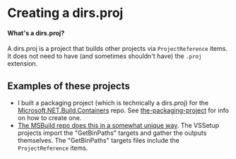 # Creating a dirs.proj

#### What's a dirs.proj?
A dirs.proj is a project that builds other projects via `ProjectReference` items. It does not need to have (and sometimes shouldn't have) the `.proj` extension.

## Examples of these projects
- I built a packaging project (which is technically a dirs.proj) for the [Microsoft.NET.Build.Containers](https://github.com/dotnet/sdk-container-builds/blob/main/packaging/package.csproj) repo. See [the-packaging-project](..\the-packaging-project\README.md) for info on how to create one.
- [The MSBuild repo does this in a somewhat unique way](https://github.com/dotnet/msbuild/tree/main/src/Package). The VSSetup projects import the "GetBinPaths" targets and gather the outputs themselves. The "GetBinPaths" targets files include the `ProjectReference` items.